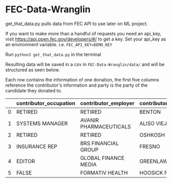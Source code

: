 # FEC-Data-Wranglin
get_that_data.py pulls data from FEC API to use later on ML project. 

 
If you want to make more than a handful of requests you need an api_key, visit https://api.open.fec.gov/developers/#/ to get a key. Set your api_key as an environment variable. i.e. `FEC_API_KEY=DEMO_KEY`
		 
Run `python3 get_that_data.py` in the terminal

Resulting data will be saved in a csv in `FEC-Data-Wranglin/data/` and will be structured as seen below.

Each row contains the information of one donation, the first five columns reference the contributor's information and party is the party of the candidate they donated to.

|   | contributor_occupation | contributor_employer   | contributor_city | contributor_state | contributor_zip | party | 
|---|------------------------|------------------------|------------------|-------------------|-----------------|-------| 
| 0 | RETIRED                | RETIRED                | BENTON           | AR                | 72019           | OTH   | 
| 1 | SYSTEMS MANAGER        | AVANIR PHARMACEUTICALS | ALISO VIEJO      | CA                | 92656           | OTH   | 
| 2 | RETIRED                | RETIRED                | OSHKOSH          | WI                | 549048984       | OTH   | 
| 3 | INSURANCE REP          | BRS FINANCIAL GROUP    | FRESNO           | CA                | 93701           | IND   | 
| 4 | EDITOR                 | GLOBAL FINANCE MEDIA   | GREENLAWN        | NY                | 11740           | OTH   | 
| 5 | FALSE                  | FORMATIV HEALTH        | HOOSICK FALLS    | NY                | 12090           | OTH   | 


